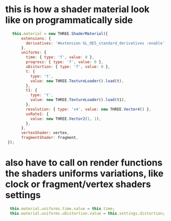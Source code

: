 # this is how a shader material look like on programmatically side

 ```js
    this.material = new THREE.ShaderMaterial({
        extensions: {
          derivatives: '#extension GL_OES_standard_derivatives :enable',
        },
        uniforms: {
          time: { type: 'f', value: 0 },
          progress: { type: 'f', value: 0 },
          uDistortion: { type: 'f', value: 0 },
          t: {
            type: 't',
            value: new THREE.TextureLoader().load(t),
          },
          t1: {
            type: 't',
            value: new THREE.TextureLoader().load(t1),
          },
          resolution: { type: 'v4', value: new THREE.Vector4() },
          uvRate1: {
            value: new THREE.Vector2(1, 1),
          },
        },
        vertexShader: vertex,
        fragmentShader: fragment,
  });
 ```

# also have to call on render functions the shaders uniforms variations, like clock or fragment/vertex shaders settings

```js
  this.material.uniforms.time.value = this.time;
  this.material.uniforms.uDistortion.value = this.settings.distortion;
```